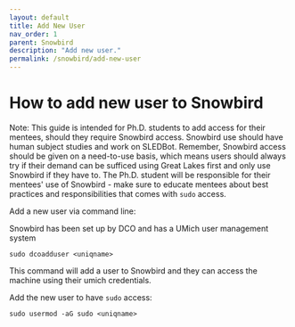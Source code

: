 ```yaml
---
layout: default
title: Add New User
nav_order: 1
parent: Snowbird
description: "Add new user."
permalink: /snowbird/add-new-user
---
```

# How to add new user to Snowbird

Note: This guide is intended for Ph.D. students to add access for their mentees, should they require Snowbird access. Snowbird use should have human subject studies and work on SLEDBot. Remember, Snowbird access should be given on a need-to-use basis, which means users should always try if their demand can be sufficed using Great Lakes first and only use Snowbird if they have to. The Ph.D. student will be responsible for their mentees' use of Snowbird - make sure to educate mentees about best practices and responsibilities that comes with `sudo` access.

Add a new user via command line:

Snowbird has been set up by DCO and has a UMich user management system

```
sudo dcoadduser <uniqname>
```
This command will add a user to Snowbird and they can access the machine using their umich credentials.

Add the new user to have `sudo` access:
```
sudo usermod -aG sudo <uniqname>
```

<!-- 

```
sudo adduser <uniqname>
```
You will see output like this - create a temporary password, and set the full name of the user:

```
Adding user `<uniqname>' ...
Adding new group `<uniqname>' (1001) ...
Adding new user `<uniqname>' (1001) with group `<uniqname>' ...
Creating home directory `/home/<uniqname>' ...
Copying files from `/etc/skel' ...
Enter new UNIX password: 
Retype new UNIX password: 
passwd: password updated successfully
Changing the user information for <uniqname>
Enter the new value, or press ENTER for the default
    Full Name []: 
    Room Number []: 
    Work Phone []: 
    Home Phone []: 
    Other []: 
Is the information correct? [Y/n]
```

Press `Y` to confirm.

Add the new user to have `sudo` access:
```
sudo usermod -aG sudo <uniqname>
``` -->

<!-- Add them to the `/data` directory, where they should store their large files.
```
sudo su
cd /data
mkdir <uniqname>
chown <uniqname>:<uniqname> <uniqname>
```

Now give the new user their username and password (do **NOT** send this in plain text electronically!) and tell them to [change their password](https://www.cyberciti.biz/faq/change-a-user-password-in-ubuntu-linux-using-passwd/) as soon as possible.

Also tell the new user to set up key-pair access and use that to log in as soon as possible, as opposed to using password login. -->
